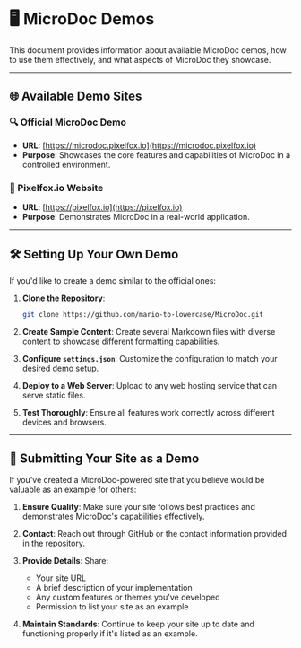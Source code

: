 # 🖥️ MicroDoc Demos

This document provides information about available MicroDoc demos, how to use them effectively, and what aspects of MicroDoc they showcase.

---

## 🌐 Available Demo Sites

### 🔍 Official MicroDoc Demo
- **URL**: [https://microdoc.pixelfox.io](https://microdoc.pixelfox.io)
- **Purpose**: Showcases the core features and capabilities of MicroDoc in a controlled environment.

### 🦊 Pixelfox.io Website
- **URL**: [https://pixelfox.io](https://pixelfox.io)
- **Purpose**: Demonstrates MicroDoc in a real-world application.

---

## 🛠️ Setting Up Your Own Demo

If you'd like to create a demo similar to the official ones:

1. **Clone the Repository**:
   ```bash
   git clone https://github.com/mario-to-lowercase/MicroDoc.git
   ```

2. **Create Sample Content**:
   Create several Markdown files with diverse content to showcase different formatting capabilities.

3. **Configure `settings.json`**:
   Customize the configuration to match your desired demo setup.

4. **Deploy to a Web Server**:
   Upload to any web hosting service that can serve static files.

5. **Test Thoroughly**:
   Ensure all features work correctly across different devices and browsers.

---

## 📮 Submitting Your Site as a Demo

If you've created a MicroDoc-powered site that you believe would be valuable as an example for others:

1. **Ensure Quality**: Make sure your site follows best practices and demonstrates MicroDoc's capabilities effectively.

2. **Contact**: Reach out through GitHub or the contact information provided in the repository.

3. **Provide Details**: Share:
   - Your site URL
   - A brief description of your implementation
   - Any custom features or themes you've developed
   - Permission to list your site as an example

4. **Maintain Standards**: Continue to keep your site up to date and functioning properly if it's listed as an example.